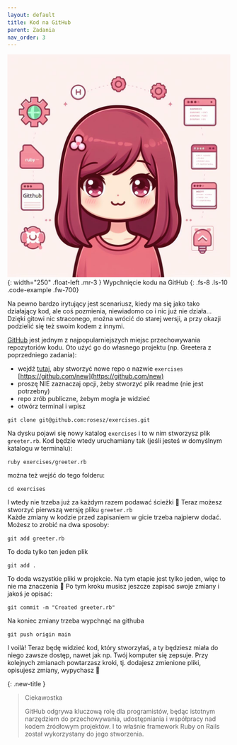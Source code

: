 ```yaml
---
layout: default
title: Kod na GitHub
parent: Zadania
nav_order: 3
---
```

![](../../images/intros/github.jpg){: width="250" .float-left .mr-3 }
Wypchnięcie kodu na GitHub
{: .fs-8 .ls-10 .code-example .fw-700}


Na pewno bardzo irytujący jest scenariusz, kiedy ma się jako tako działający kod, ale coś pozmienia, niewiadomo co i nic już nie działa... Dzięki gitowi nic straconego, można wrócić do starej wersji, a przy okazji podzielić się też swoim kodem z innymi.

[GitHub](https://github.com) jest jednym z najpopularniejszych miejsc przechowywania repozytoriów kodu. Oto użyć go do własnego projektu (np. Greetera z poprzedniego zadania):
-  wejdź  [tutaj](https://github.com/new), aby stworzyć nowe repo o nazwie  `exercises`  [https://github.com/new](https://github.com/new)
-  proszę NIE zaznaczaj opcji, żeby stworzyć plik readme (nie jest potrzebny)
-  repo zrób publiczne, żebym mogła je widzieć
-  otwórz terminal i wpisz
```shell
git clone git@github.com:rosesz/exercises.git
```

Na dysku pojawi się nowy katalog  `exercises`  i to w nim stworzysz plik  `greeter.rb`. Kod będzie wtedy uruchamiany tak (jeśli jesteś w domyślnym katalogu w terminalu):  
```shell
ruby exercises/greeter.rb
```
można też wejść do tego folderu:  
```shell
cd exercises
```
I wtedy nie trzeba już za każdym razem podawać ścieżki 🙂
Teraz możesz stworzyć pierwszą wersję pliku  `greeter.rb`  
Każde zmiany w kodzie przed zapisaniem w gicie trzeba najpierw dodać. Możesz to zrobić na dwa sposoby:  
```shell
git add greeter.rb
```
To doda tylko ten jeden plik  
```shell
git add .
```
To doda wszystkie pliki w projekcie. Na tym etapie jest tylko jeden, więc to nie ma znaczenia 🙂
Po tym kroku musisz jeszcze zapisać swoje zmiany i jakoś je opisać:  
```shell
git commit -m "Created greeter.rb"
```
Na koniec zmiany trzeba wypchnąć na githuba  
```shell
git push origin main
```
I voilà! Teraz będę widzieć kod, który stworzyłaś, a ty będziesz miała do niego zawsze dostęp, nawet jak np. Twój komputer się zepsuje. Przy kolejnych zmianach powtarzasz kroki, tj. dodajesz zmienione pliki, opisujesz zmiany, wypychasz 💪

{: .new-title }
> Ciekawostka
>
> GitHub odgrywa kluczową rolę dla programistów, będąc istotnym narzędziem do przechowywania, udostępniania i współpracy nad kodem źródłowym projektów. I to właśnie framework Ruby on Rails został wykorzystany do jego stworzenia.
